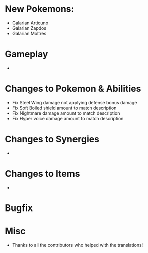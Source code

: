 # New Pokemons:

- Galarian Articuno
- Galarian Zapdos
- Galarian Moltres

# Gameplay

- 

# Changes to Pokemon & Abilities

- Fix Steel Wing damage not applying defense bonus damage
- Fix Soft Boiled shield amount to match description
- Fix Nightmare damage amount to match description
- Fix Hyper voice damage amount to match description

# Changes to Synergies

- 

# Changes to Items

- 

# Bugfix


# Misc


- Thanks to all the contributors who helped with the translations!
